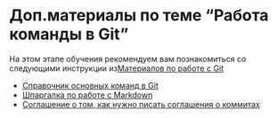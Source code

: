 # Доп.материалы по теме “Работа команды в Git”

На этом этапе обучения рекомендуем вам познакомиться со следующими инструкции из[Материалов по работе с Git](https://docs.google.com/document/d/1HeGuDnKbM4iNAz8iKRleU9sFjchSBOQpUZZyRGOiRas/edit?usp=sharing)

- [Справочник основных команд в Git](./GitCommandGuide.md)
- [Шпаргалка по работе с Markdown](https://github.com/MihailOkatev/guides/blob/master/editors/Markdown-docs.md)
- [Соглашение о том, как нужно писать соглашения о коммитах](https://www.conventionalcommits.org/ru/v1.0.0/)

